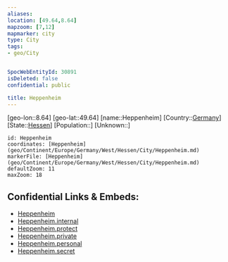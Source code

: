 ```yaml
---
aliases: 
location: [49.64,8.64]
mapzoom: [7,12] 
mapmarker: city 
type: City
tags:
- geo/City


SpocWebEntityId: 30891
isDeleted: false
confidential: public

title: Heppenheim
---
```

[geo-lon::8.64]
[geo-lat::49.64]
[name::Heppenheim]
[Country::[Germany](geo/Continent/Europe/Germany.md)]
[State::[Hessen](geo/Continent/Europe/Germany/West/Hessen.md)]
[Population::]
[Unknown::]


```leaflet
id: Heppenheim
coordinates: [Heppenheim](geo/Continent/Europe/Germany/West/Hessen/City/Heppenheim.md)
markerFile: [Heppenheim](geo/Continent/Europe/Germany/West/Hessen/City/Heppenheim.md)
defaultZoom: 11 
maxZoom: 18
```


## Confidential Links & Embeds: 
- [Heppenheim](../../../../../../../../_public/geo/Continent/Europe/Germany/West/Hessen/City/Heppenheim.md) 
- [Heppenheim.internal](../../../../../../../../_internal/geo/Continent/Europe/Germany/West/Hessen/City/Heppenheim.internal.md) 
- [Heppenheim.protect](../../../../../../../../_protect/geo/Continent/Europe/Germany/West/Hessen/City/Heppenheim.protect.md) 
- [Heppenheim.private](../../../../../../../../_private/geo/Continent/Europe/Germany/West/Hessen/City/Heppenheim.private.md) 
- [Heppenheim.personal](../../../../../../../../_personal/geo/Continent/Europe/Germany/West/Hessen/City/Heppenheim.personal.md) 
- [Heppenheim.secret](../../../../../../../../_secret/geo/Continent/Europe/Germany/West/Hessen/City/Heppenheim.secret.md) 
